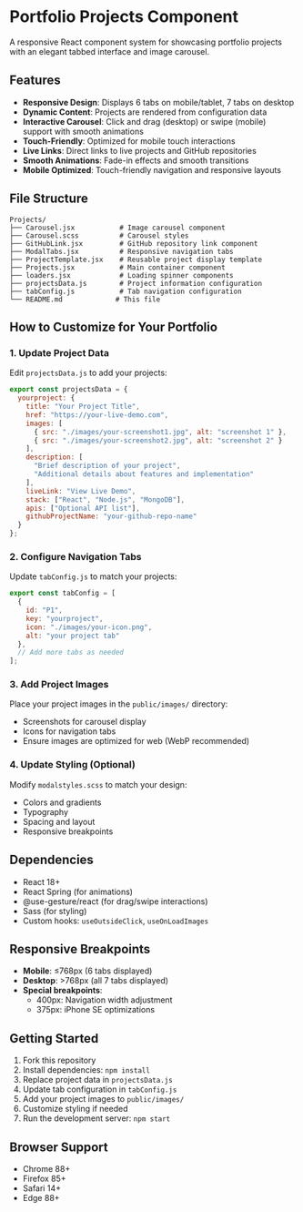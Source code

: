 # Portfolio Projects Component

A responsive React component system for showcasing portfolio projects with an elegant tabbed interface and image carousel.

## Features

- **Responsive Design**: Displays 6 tabs on mobile/tablet, 7 tabs on desktop
- **Dynamic Content**: Projects are rendered from configuration data
- **Interactive Carousel**: Click and drag (desktop) or swipe (mobile) support with smooth animations
- **Touch-Friendly**: Optimized for mobile touch interactions
- **Live Links**: Direct links to live projects and GitHub repositories
- **Smooth Animations**: Fade-in effects and smooth transitions
- **Mobile Optimized**: Touch-friendly navigation and responsive layouts

## File Structure

```
Projects/
├── Carousel.jsx           # Image carousel component
├── Carousel.scss          # Carousel styles
├── GitHubLink.jsx         # GitHub repository link component
├── ModalTabs.jsx          # Responsive navigation tabs
├── ProjectTemplate.jsx    # Reusable project display template
├── Projects.jsx           # Main container component
├── loaders.jsx            # Loading spinner components
├── projectsData.js        # Project information configuration
├── tabConfig.js           # Tab navigation configuration
└── README.md             # This file
```

## How to Customize for Your Portfolio

### 1. Update Project Data

Edit `projectsData.js` to add your projects:

```javascript
export const projectsData = {
  yourproject: {
    title: "Your Project Title",
    href: "https://your-live-demo.com",
    images: [
      { src: "./images/your-screenshot1.jpg", alt: "screenshot 1" },
      { src: "./images/your-screenshot2.jpg", alt: "screenshot 2" }
    ],
    description: [
      "Brief description of your project",
      "Additional details about features and implementation"
    ],
    liveLink: "View Live Demo",
    stack: ["React", "Node.js", "MongoDB"],
    apis: ["Optional API list"],
    githubProjectName: "your-github-repo-name"
  }
};
```

### 2. Configure Navigation Tabs

Update `tabConfig.js` to match your projects:

```javascript
export const tabConfig = [
  { 
    id: "P1", 
    key: "yourproject", 
    icon: "./images/your-icon.png", 
    alt: "your project tab" 
  },
  // Add more tabs as needed
];
```

### 3. Add Project Images

Place your project images in the `public/images/` directory:
- Screenshots for carousel display
- Icons for navigation tabs
- Ensure images are optimized for web (WebP recommended)

### 4. Update Styling (Optional)

Modify `modalstyles.scss` to match your design:
- Colors and gradients
- Typography
- Spacing and layout
- Responsive breakpoints

## Dependencies

- React 18+
- React Spring (for animations)
- @use-gesture/react (for drag/swipe interactions)
- Sass (for styling)
- Custom hooks: `useOutsideClick`, `useOnLoadImages`

## Responsive Breakpoints

- **Mobile**: ≤768px (6 tabs displayed)
- **Desktop**: >768px (all 7 tabs displayed)
- **Special breakpoints**:
  - 400px: Navigation width adjustment
  - 375px: iPhone SE optimizations

## Getting Started

1. Fork this repository
2. Install dependencies: `npm install`
3. Replace project data in `projectsData.js`
4. Update tab configuration in `tabConfig.js`
5. Add your project images to `public/images/`
6. Customize styling if needed
7. Run the development server: `npm start`

## Browser Support

- Chrome 88+
- Firefox 85+
- Safari 14+
- Edge 88+
